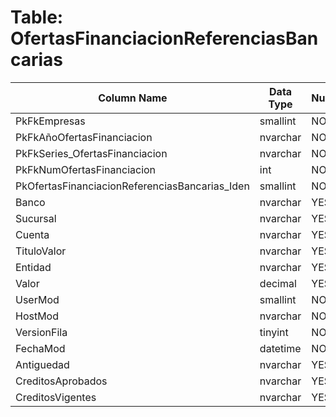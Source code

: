 # Table: OfertasFinanciacionReferenciasBancarias

| Column Name | Data Type | Nullable |
|-------------|-----------|----------|
| PkFkEmpresas | smallint | NO |
| PkFkAñoOfertasFinanciacion | nvarchar | NO |
| PkFkSeries_OfertasFinanciacion | nvarchar | NO |
| PkFkNumOfertasFinanciacion | int | NO |
| PkOfertasFinanciacionReferenciasBancarias_Iden | smallint | NO |
| Banco | nvarchar | YES |
| Sucursal | nvarchar | YES |
| Cuenta | nvarchar | YES |
| TituloValor | nvarchar | YES |
| Entidad | nvarchar | YES |
| Valor | decimal | YES |
| UserMod | smallint | NO |
| HostMod | nvarchar | NO |
| VersionFila | tinyint | NO |
| FechaMod | datetime | NO |
| Antiguedad | nvarchar | YES |
| CreditosAprobados | nvarchar | YES |
| CreditosVigentes | nvarchar | YES |
